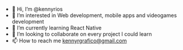 - 👋 Hi, I’m @kennyrios
- 👀 I’m interested in Web development, mobile apps and videogames development
- 🌱 I’m currently learning React Native
- 💞️ I’m looking to collaborate on every project I could learn
- 📫 How to reach me kennyrgrafico@gmail.com

<!---
kennyrios/kennyrios is a ✨ special ✨ repository because its `README.md` (this file) appears on your GitHub profile.
You can click the Preview link to take a look at your changes.
--->
